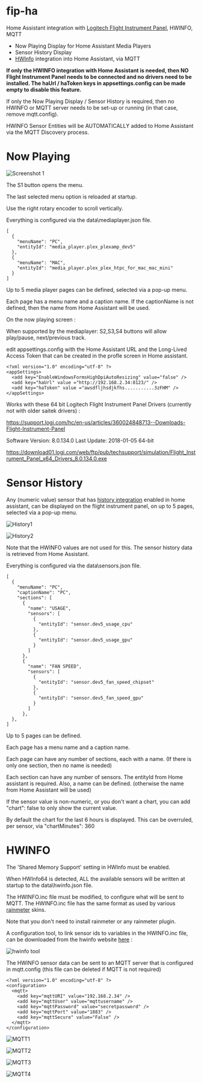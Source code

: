# fip-ha

Home Assistant integration with [Logitech Flight Instrument Panel](https://www.logitechg.com/en-us/products/flight/flight-simulator-instrument-panel.945-000027.html), HWINFO, MQTT

- Now Playing Display for Home Assistant Media Players
- Sensor History Display
- [HWInfo](https://www.hwinfo.com) integration into Home Assistant, via MQTT

**If only the HWINFO integration with Home Assistant is needed, then NO Flight Instrument Panel needs to be connected and no drivers need to be installed. The haUrl / haToken keys in appsettings.config can be made empty to disable this feature.**

If only the Now Playing Display / Sensor History is required, then no HWINFO or MQTT server needs to be set-up or running (in that case, remove mqtt.config).

HWINFO Sensor Entities will be AUTOMATICALLY added to Home Assistant via the MQTT Discovery process.

# Now Playing

![Screenshot 1](https://i.imgur.com/UNOTXH2.jpeg)

The S1 button opens the menu.

The last selected menu option is reloaded at startup.

Use the right rotary encoder to scroll vertically.

Everything is configured via the data\mediaplayer.json file.

```
[
  {
    "menuName": "PC",
    "entityId": "media_player.plex_plexamp_dev5"
  },
  {
    "menuName": "MAC",
    "entityId": "media_player.plex_plex_htpc_for_mac_mac_mini"
  }
]

```

Up to 5 media player pages can be defined, selected via a pop-up menu.

Each page has a menu name and a caption name. 
If the captionName is not defined, then the name from Home Assistant will be used.

On the now playing screen :

When supported by the mediaplayer: S2,S3,S4 buttons will allow play/pause, next/previous track.

edit appsettings.config with the Home Assistant URL and the Long-Lived Access Token that can be created in the profle screen in Home assistant.

```
<?xml version="1.0" encoding="utf-8" ?>
<appSettings>
  <add key="EnableWindowsFormsHighDpiAutoResizing" value="false" />
  <add key="haUrl" value ="http://192.168.2.34:8123/" />
  <add key="haToken" value ="awsdfljhsdjkfhs...........3zFHM" />
</appSettings>
```

Works with these 64 bit Logitech Flight Instrument Panel Drivers (currently not with older saitek drivers) :

https://support.logi.com/hc/en-us/articles/360024848713--Downloads-Flight-Instrument-Panel

Software Version: 8.0.134.0
Last Update: 2018-01-05
64-bit

https://download01.logi.com/web/ftp/pub/techsupport/simulation/Flight_Instrument_Panel_x64_Drivers_8.0.134.0.exe


# Sensor History

Any (numeric value) sensor that has [history integration](https://www.home-assistant.io/integrations/history/) enabled in home assistant, can be displayed on the flight instrument panel, on up to 5 pages, selected via a pop-up menu.

![History1](https://i.imgur.com/arcd2Ve.png)

![History2](https://i.imgur.com/ifRNKa6.png)

Note that the HWINFO values are not used for this. The sensor history data is retrieved from Home Assistant.

Everything is configured via the data\sensors.json file.

```
[
  {
    "menuName": "PC",
    "captionName": "PC",
    "sections": [
      {
        "name": "USAGE",
        "sensors": [
          {
            "entityId": "sensor.dev5_usage_cpu"
          },
          {
            "entityId": "sensor.dev5_usage_gpu"
          }
        ]
      },
      {
        "name": "FAN SPEED",
        "sensors": [
          {
            "entityId": "sensor.dev5_fan_speed_chipset"            
          },
          {
            "entityId": "sensor.dev5_fan_speed_gpu"
          }
        ]
      },
  },
]
```

Up to 5 pages can be defined.

Each page has a menu name and a caption name.

Each page can have any number of sections, each with a name. (If there is only one section, then no name is needed)

Each section can have any number of sensors. The entityId from Home assistant is required. Also, a name can be defined. (otherwise the name from Home Assistant will be used)

If the sensor value is non-numeric, or you don't want a chart, you can add "chart": false to only show the current value.

By default the chart for the last 6 hours is displayed. This can be overruled, per sensor, via "chartMinutes": 360


# HWINFO

The 'Shared Memory Support' setting in HWInfo must be enabled.

When HWInfo64 is detected, ALL the available sensors will be written at startup to the data\hwinfo.json file.

The HWINFO.inc file must be modified, to configure what will be sent to MQTT.
The HWINFO.inc file has the same format as used by various [rainmeter](https://www.deviantart.com/pul53dr1v3r/art/Rainformer-2-9-3-HWiNFO-Edition-Rainmeter-789616481) skins.

Note that you don't need to install rainmeter or any rainmeter plugin.

A configuration tool, to link sensor ids to variables in the HWINFO.inc file, can be downloaded from the hwinfo website [here](https://www.hwinfo.com/beta/HWiNFOSharedMemoryViewer.exe.7z) :

![hwinfo tool](https://i.imgur.com/Px6jvw4.png)

The HWINFO sensor data can be sent to an MQTT server that is configured in mqtt.config (this file can be deleted if MQTT is not required)

```
<?xml version="1.0" encoding="utf-8" ?>
<configuration>
  <mqtt>
    <add key="mqttURI" value="192.168.2.34" />
    <add key="mqttUser" value="mqttusername" />
    <add key="mqttPassword" value="secretpassword" />
    <add key="mqttPort" value="1883" />
    <add key="mqttSecure" value="False" />
  </mqtt>
</configuration>
```

![MQTT1](https://i.imgur.com/KackkpM.png)

![MQTT2](https://i.imgur.com/p5S3FWw.png)

![MQTT3](https://i.imgur.com/AJBazTy.png)

![MQTT4](https://i.imgur.com/tkaNJDd.png)

